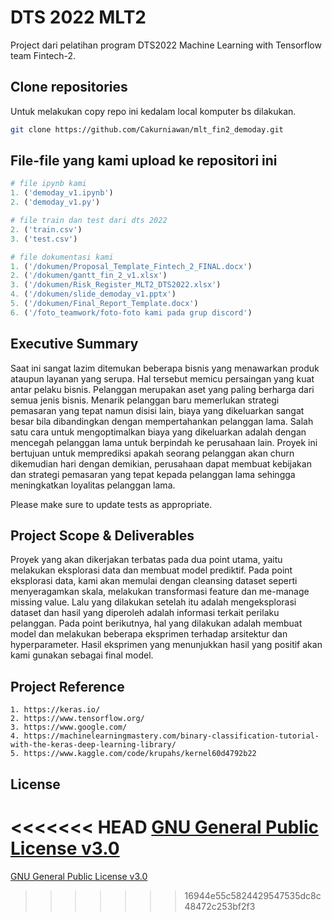 # DTS 2022 MLT2

Project dari pelatihan program DTS2022 Machine Learning with Tensorflow team Fintech-2.

## Clone repositories

Untuk melakukan copy repo ini kedalam local komputer bs dilakukan.

```bash
git clone https://github.com/Cakurniawan/mlt_fin2_demoday.git
```

## File-file yang kami upload ke repositori ini

```python
# file ipynb kami
1. ('demoday_v1.ipynb')
2. ('demoday_v1.py')

# file train dan test dari dts 2022
2. ('train.csv')
3. ('test.csv')

# file dokumentasi kami
1. ('/dokumen/Proposal_Template_Fintech_2_FINAL.docx')
2. ('/dokumen/gantt_fin_2_v1.xlsx')
3. ('/dokumen/Risk_Register_MLT2_DTS2022.xlsx')
4. ('/dokumen/slide_demoday_v1.pptx')
5. ('/dokumen/Final_Report_Template.docx')
6. ('/foto_teamwork/foto-foto kami pada grup discord')

```

## Executive Summary
Saat ini sangat lazim ditemukan beberapa bisnis yang menawarkan produk ataupun layanan yang serupa. Hal tersebut memicu persaingan yang kuat antar pelaku bisnis. Pelanggan merupakan aset yang paling berharga dari semua jenis bisnis. Menarik pelanggan baru memerlukan strategi pemasaran yang tepat namun disisi lain, biaya yang dikeluarkan sangat besar bila dibandingkan dengan mempertahankan pelanggan lama. Salah satu cara untuk mengoptimalkan biaya yang dikeluarkan adalah dengan mencegah pelanggan lama untuk berpindah ke perusahaan lain. Proyek ini bertujuan untuk memprediksi apakah seorang pelanggan akan churn dikemudian hari dengan demikian, perusahaan dapat membuat kebijakan dan strategi pemasaran yang tepat kepada pelanggan lama sehingga meningkatkan loyalitas pelanggan lama.

Please make sure to update tests as appropriate.

## Project Scope & Deliverables
Proyek yang akan dikerjakan terbatas pada dua point utama, yaitu melakukan eksplorasi data dan membuat model prediktif. Pada point eksplorasi data, kami akan memulai dengan cleansing dataset seperti menyeragamkan skala, melakukan transformasi feature dan me-manage missing value. Lalu yang dilakukan setelah itu adalah mengeksplorasi dataset dan hasil yang diperoleh adalah informasi terkait perilaku pelanggan. Pada point berikutnya, hal yang dilakukan adalah membuat model dan melakukan beberapa eksprimen terhadap arsitektur dan hyperparameter. Hasil eksprimen yang menunjukkan hasil yang positif akan kami gunakan sebagai final model. 


## Project Reference
```
1. https://keras.io/
2. https://www.tensorflow.org/
3. https://www.google.com/ 
4. https://machinelearningmastery.com/binary-classification-tutorial-with-the-keras-deep-learning-library/
5. https://www.kaggle.com/code/krupahs/kernel60d4792b22
```

## License
<<<<<<< HEAD
[GNU General Public License v3.0](https://choosealicense.com/licenses/gpl-3.0/#)
=======
[GNU General Public License v3.0](https://choosealicense.com/licenses/gpl-3.0/#)
>>>>>>> 16944e55c5824429547535dc8c48472c253bf2f3
